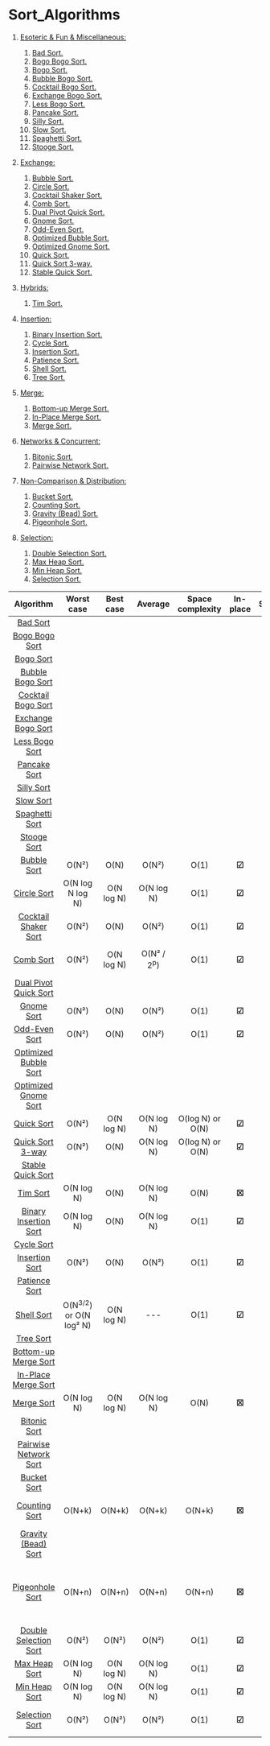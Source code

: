 # Sort_Algorithms

1. [Esoteric & Fun & Miscellaneous:](https://github.com/h-ssiqueira/Sort_Algorithms/tree/master/Source/Esoteric%26Fun%26Miscellaneous)
	1. [Bad Sort.](https://github.com/h-ssiqueira/Sort_Algorithms/blob/master/Source/Esoteric%26Fun%26Miscellaneous/Bad_Sort.c)
	1. [Bogo Bogo Sort.](https://github.com/h-ssiqueira/Sort_Algorithms/blob/master/Source/Esoteric%26Fun%26Miscellaneous/Bogo_Bogo_Sort.c)
	1. [Bogo Sort.](https://github.com/h-ssiqueira/Sort_Algorithms/blob/master/Source/Esoteric%26Fun%26Miscellaneous/Bogo_Sort.c)
	1. [Bubble Bogo Sort.](https://github.com/h-ssiqueira/Sort_Algorithms/blob/master/Source/Esoteric%26Fun%26Miscellaneous/Bubble_Bogo_Sort.c)
	1. [Cocktail Bogo Sort.](https://github.com/h-ssiqueira/Sort_Algorithms/blob/master/Source/Esoteric%26Fun%26Miscellaneous/Cocktail_Bogo_Sort.c)
	1. [Exchange Bogo Sort.](https://github.com/h-ssiqueira/Sort_Algorithms/blob/master/Source/Esoteric%26Fun%26Miscellaneous/Exchange_Bogo_Sort.c)
	1. [Less Bogo Sort.](https://github.com/h-ssiqueira/Sort_Algorithms/blob/master/Source/Esoteric%26Fun%26Miscellaneous/Less_Bogo_Sort.c)
	1. [Pancake Sort.](https://github.com/h-ssiqueira/Sort_Algorithms/blob/master/Source/Esoteric%26Fun%26Miscellaneous/Pancake_Sort.c)
	1. [Silly Sort.](https://github.com/h-ssiqueira/Sort_Algorithms/blob/master/Source/Esoteric%26Fun%26Miscellaneous/Silly_Sort.c)
	1. [Slow Sort.](https://github.com/h-ssiqueira/Sort_Algorithms/blob/master/Source/Esoteric%26Fun%26Miscellaneous/Slow_Sort.c)
	1. [Spaghetti Sort.](https://github.com/h-ssiqueira/Sort_Algorithms/blob/master/Source/Esoteric%26Fun%26Miscellaneous/Spaghetti_Sort.c)
	1. [Stooge Sort.](https://github.com/h-ssiqueira/Sort_Algorithms/blob/master/Source/Esoteric%26Fun%26Miscellaneous/Stooge_Sort.c)

1. [Exchange:](https://github.com/h-ssiqueira/Sort_Algorithms/tree/master/Source/Exchange)
	1. [Bubble Sort.](https://github.com/h-ssiqueira/Sort_Algorithms/blob/master/Source/Exchange/Bubble_Sort.c)
	1. [Circle Sort.](https://github.com/h-ssiqueira/Sort_Algorithms/blob/master/Source/Exchange/Circle_Sort.c)
	1. [Cocktail Shaker Sort.](https://github.com/h-ssiqueira/Sort_Algorithms/blob/master/Source/Exchange/Cocktail_Shaker_Sort.c)
	1. [Comb Sort.](https://github.com/h-ssiqueira/Sort_Algorithms/blob/master/Source/Exchange/Comb_Sort.c)
	1. [Dual Pivot Quick Sort.](https://github.com/h-ssiqueira/Sort_Algorithms/blob/master/Source/Exchange/Dual_Pivot_Quick_Sort.c)
	1. [Gnome Sort.](https://github.com/h-ssiqueira/Sort_Algorithms/blob/master/Source/Exchange/Gnome_Sort.c)
	1. [Odd-Even Sort.](https://github.com/h-ssiqueira/Sort_Algorithms/blob/master/Source/Exchange/Odd-Even_Sort.c)
	1. [Optimized Bubble Sort.](https://github.com/h-ssiqueira/Sort_Algorithms/blob/master/Source/Exchange/Optimized_Bubble_Sort.c)
	1. [Optimized Gnome Sort.](https://github.com/h-ssiqueira/Sort_Algorithms/blob/master/Source/Exchange/Optimized_Gnome_Sort.c)
	1. [Quick Sort.](https://github.com/h-ssiqueira/Sort_Algorithms/blob/master/Source/Exchange/Quick_Sort.c)
	1. [Quick Sort 3-way.](https://github.com/h-ssiqueira/Sort_Algorithms/blob/master/Source/Exchange/Quick_Sort_3-way.c)
	1. [Stable Quick Sort.](https://github.com/h-ssiqueira/Sort_Algorithms/blob/master/Source/Exchange/Stable_Quick_Sort.c)

1. [Hybrids:](https://github.com/h-ssiqueira/Sort_Algorithms/tree/master/Source/Hybrids)
	1. [Tim Sort.](https://github.com/h-ssiqueira/Sort_Algorithms/blob/master/Source/Hybrids/Tim_Sort.c)

1. [Insertion:](https://github.com/h-ssiqueira/Sort_Algorithms/tree/master/Source/Insertion)
	1. [Binary Insertion Sort.](https://github.com/h-ssiqueira/Sort_Algorithms/blob/master/Source/Insertion/Binary_Insertion_Sort.c)
	1. [Cycle Sort.](https://github.com/h-ssiqueira/Sort_Algorithms/blob/master/Source/Insertion/Cycle_Sort.c)
	1. [Insertion Sort.](https://github.com/h-ssiqueira/Sort_Algorithms/blob/master/Source/Insertion/Insertion_Sort.c)
	1. [Patience Sort.](https://github.com/h-ssiqueira/Sort_Algorithms/blob/master/Source/Insertion/Patience_Sort.c)
	1. [Shell Sort.](https://github.com/h-ssiqueira/Sort_Algorithms/blob/master/Source/Insertion/Shell_Sort.c)
	1. [Tree Sort.](https://github.com/h-ssiqueira/Sort_Algorithms/blob/master/Source/Insertion/Tree_Sort.c)

1. [Merge:](https://github.com/h-ssiqueira/Sort_Algorithms/tree/master/Source/Merge)
	1. [Bottom-up Merge Sort.](https://github.com/h-ssiqueira/Sort_Algorithms/blob/master/Source/Merge/Bottom-Up_Merge_Sort.c)
	1. [In-Place Merge Sort.](https://github.com/h-ssiqueira/Sort_Algorithms/blob/master/Source/Merge/In-Place_Merge_Sort.c)
	1. [Merge Sort.](https://github.com/h-ssiqueira/Sort_Algorithms/blob/master/Merge/Source/Merge_Sort.c)

1. [Networks & Concurrent:](https://github.com/h-ssiqueira/Sort_Algorithms/tree/master/Source/Networks%26Concurrent)
	1. [Bitonic Sort.](https://github.com/h-ssiqueira/Sort_Algorithms/blob/master/Source/Networks%26Concurrent/Bitonic_Sort.c)
	1. [Pairwise Network Sort.](https://github.com/h-ssiqueira/Sort_Algorithms/blob/master/Source/Networks%26Concurrent/Pairwise_Network_Sort.c)

1. [Non-Comparison & Distribution:](https://github.com/h-ssiqueira/Sort_Algorithms/tree/master/Source/Non-Comparison%26Distribution)
	1. [Bucket Sort.](https://github.com/h-ssiqueira/Sort_Algorithms/blob/master/Source/Non-Comparison%26Distribution/Bucket_Sort.c)
	1. [Counting Sort.](https://github.com/h-ssiqueira/Sort_Algorithms/blob/master/Source/Non-Comparison%26Distribution/Counting_Sort.c)
	1. [Gravity (Bead) Sort.](https://github.com/h-ssiqueira/Sort_Algorithms/blob/master/Source/Non-Comparison%26Distribution/Gravity_(Bead)_Sort.c)
	1. [Pigeonhole Sort.](https://github.com/h-ssiqueira/Sort_Algorithms/blob/master/Source/Non-Comparison%26Distribution/Pigeonhole_Sort.c)

1. [Selection:](https://github.com/h-ssiqueira/Sort_Algorithms/tree/master/Source/Selection)
	1. [Double Selection Sort.](https://github.com/h-ssiqueira/Sort_Algorithms/blob/master/Source/Selection/Double_Selection_Sort.c)
	1. [Max Heap Sort.](https://github.com/h-ssiqueira/Sort_Algorithms/blob/master/Source/Selection/Max_Heap_Sort.c)
	1. [Min Heap Sort.](https://github.com/h-ssiqueira/Sort_Algorithms/blob/master/Source/Selection/Min_Heap_Sort.c)
	1. [Selection Sort.](https://github.com/h-ssiqueira/Sort_Algorithms/blob/master/Source/Selection/Selection_Sort.c)

Algorithm | Worst case | Best case | Average | Space complexity | In-place | Stable | Notes
:---: | :---: | :---: | :---: | :---: | :---: | :---: | :---:
[Bad Sort](https://github.com/h-ssiqueira/Sort_Algorithms/blob/master/Source/Esoteric%26Fun%26Miscellaneous/Bad_Sort.c) |  |  |  |  |  |  |
[Bogo Bogo Sort](https://github.com/h-ssiqueira/Sort_Algorithms/blob/master/Source/Esoteric%26Fun%26Miscellaneous/Bogo_Bogo_Sort.c) |  |  |  |  |  |  |
[Bogo Sort](https://github.com/h-ssiqueira/Sort_Algorithms/blob/master/Source/Esoteric%26Fun%26Miscellaneous/Bogo_Sort.c) |  |  |  |  |  |  |
[Bubble Bogo Sort](https://github.com/h-ssiqueira/Sort_Algorithms/blob/master/Source/Esoteric%26Fun%26Miscellaneous/Bubble_Bogo_Sort.c) |  |  |  |  |  |  |
[Cocktail Bogo Sort](https://github.com/h-ssiqueira/Sort_Algorithms/blob/master/Source/Esoteric%26Fun%26Miscellaneous/Cocktail_Bogo_Sort.c) |  |  |  |  |  |  |
[Exchange Bogo Sort](https://github.com/h-ssiqueira/Sort_Algorithms/blob/master/Source/Esoteric%26Fun%26Miscellaneous/Exchange_Bogo_Sort.c) |  |  |  |  |  |  |
[Less Bogo Sort](https://github.com/h-ssiqueira/Sort_Algorithms/blob/master/Source/Esoteric%26Fun%26Miscellaneous/Less_Bogo_Sort.c) |  |  |  |  |  |  |
[Pancake Sort](https://github.com/h-ssiqueira/Sort_Algorithms/blob/master/Source/Esoteric%26Fun%26Miscellaneous/Pancake_Sort.c) |  |  |  |  |  |  |
[Silly Sort](https://github.com/h-ssiqueira/Sort_Algorithms/blob/master/Source/Esoteric%26Fun%26Miscellaneous/Silly_Sort.c) |  |  |  |  |  |  |
[Slow Sort](https://github.com/h-ssiqueira/Sort_Algorithms/blob/master/Source/Esoteric%26Fun%26Miscellaneous/Slow_Sort.c) |  |  |  |  |  |  |
[Spaghetti Sort](https://github.com/h-ssiqueira/Sort_Algorithms/blob/master/Source/Esoteric%26Fun%26Miscellaneous/Spaghetti_Sort.c) |  |  |  |  |  |  |
[Stooge Sort](https://github.com/h-ssiqueira/Sort_Algorithms/blob/master/Source/Esoteric%26Fun%26Miscellaneous/Stooge_Sort.c) |  |  |  |  |  |  |
[Bubble Sort](https://github.com/h-ssiqueira/Sort_Algorithms/blob/master/Source/Exchange/Bubble_Sort.c) | O(N²) | O(N) | O(N²) | O(1) | **☑** | **☑** |
[Circle Sort](https://github.com/h-ssiqueira/Sort_Algorithms/blob/master/Source/Exchange/Circle_Sort.c) | O(N log N log N) | O(N log N) | O(N log N) | O(1) | **☑** | **☒** |
[Cocktail Shaker Sort](https://github.com/h-ssiqueira/Sort_Algorithms/blob/master/Source/Exchange/Cocktail_Shaker_Sort.c) | O(N²) | O(N) | O(N²) | O(1) | **☑** | **☑** |
[Comb Sort](https://github.com/h-ssiqueira/Sort_Algorithms/blob/master/Source/Exchange/Comb_Sort.c) | O(N²) | O(N log N) | O(N² / 2<sup>p</sup>) | O(1) | **☑** | **☒** | **p** is the number of increments
[Dual Pivot Quick Sort](https://github.com/h-ssiqueira/Sort_Algorithms/blob/master/Source/Exchange/Dual_Pivot_Quick_Sort.c) |  |  |  |  |  |  |
[Gnome Sort](https://github.com/h-ssiqueira/Sort_Algorithms/blob/master/Source/Exchange/Gnome_Sort.c) | O(N²) | O(N) | O(N²) | O(1) | **☑** | **☑** |
[Odd-Even Sort](https://github.com/h-ssiqueira/Sort_Algorithms/blob/master/Source/Exchange/Odd-Even_Sort.c) | O(N²) | O(N) | O(N²) | O(1) | **☑** | **☑** |
[Optimized Bubble Sort](https://github.com/h-ssiqueira/Sort_Algorithms/blob/master/Source/Exchange/Optimized_Bubble_Sort.c) |  |  |  |  |  |  |
[Optimized Gnome Sort](https://github.com/h-ssiqueira/Sort_Algorithms/blob/master/Source/Exchange/Optimized_Gnome_Sort.c) |  |  |  |  |  |  |
[Quick Sort](https://github.com/h-ssiqueira/Sort_Algorithms/blob/master/Source/Exchange/Quick_Sort.c) | O(N²) | O(N log N) | O(N log N) | O(log N) or O(N) | **☑** | **☒** |
[Quick Sort 3-way](https://github.com/h-ssiqueira/Sort_Algorithms/blob/master/Source/Exchange/Quick_Sort_3-way.c) | O(N²) | O(N) | O(N log N) | O(log N) or O(N) | **☑** | **☒** |
[Stable Quick Sort](https://github.com/h-ssiqueira/Sort_Algorithms/blob/master/Source/Exchange/Stable_Quick_Sort.c) |  |  |  |  |  |  |
[Tim Sort](https://github.com/h-ssiqueira/Sort_Algorithms/blob/master/Source/Hybrids/Tim_Sort.c) | O(N log N) | O(N) | O(N log N) | O(N) | **☒** | **☑** |
[Binary Insertion Sort](https://github.com/h-ssiqueira/Sort_Algorithms/blob/master/Source/Insertion/Binary_Insertion_Sort.c) | O(N log N) | O(N) | O(N log N) | O(1) | **☑** | **☑** |
[Cycle Sort](https://github.com/h-ssiqueira/Sort_Algorithms/blob/master/Source/Insertion/Cycle_Sort.c) |  |  |  |  |  |  |
[Insertion Sort](https://github.com/h-ssiqueira/Sort_Algorithms/blob/master/Source/Insertion/Insertion_Sort.c) | O(N²) | O(N) | O(N²) | O(1) | **☑** | **☑** |
[Patience Sort](https://github.com/h-ssiqueira/Sort_Algorithms/blob/master/Source/Insertion/Patience_Sort.c) |  |  |  |  |  |  |
[Shell Sort](https://github.com/h-ssiqueira/Sort_Algorithms/blob/master/Source/Insertion/Shell_Sort.c) | O(N<sup>3/2</sup>) or O(N log² N) | O(N log N) | --- | O(1) | **☑** | **☒** |
[Tree Sort](https://github.com/h-ssiqueira/Sort_Algorithms/blob/master/Source/Insertion/Tree_Sort.c) |  |  |  |  |  |  |
[Bottom-up Merge Sort](https://github.com/h-ssiqueira/Sort_Algorithms/blob/master/Source/Merge/Bottom-Up_Merge_Sort.c) |  |  |  |  |  |  |
[In-Place Merge Sort](https://github.com/h-ssiqueira/Sort_Algorithms/blob/master/Source/Merge/In-Place_Merge_Sort.c) |  |  |  |  |  |  |
[Merge Sort](https://github.com/h-ssiqueira/Sort_Algorithms/blob/master/Merge/Source/Merge_Sort.c) | O(N log N) | O(N log N) | O(N log N) | O(N) | **☒** | **☑** |
[Bitonic Sort](https://github.com/h-ssiqueira/Sort_Algorithms/blob/master/Source/Networks%26Concurrent/Bitonic_Sort.c) |  |  |  |  |  |  |
[Pairwise Network Sort](https://github.com/h-ssiqueira/Sort_Algorithms/blob/master/Source/Networks%26Concurrent/Pairwise_Network_Sort.c) |  |  |  |  |  |  |
[Bucket Sort](https://github.com/h-ssiqueira/Sort_Algorithms/blob/master/Source/Non-Comparison%26Distribution/Bucket_Sort.c) |  |  |  |  |  |  |
[Counting Sort](https://github.com/h-ssiqueira/Sort_Algorithms/blob/master/Source/Non-Comparison%26Distribution/Counting_Sort.c) | O(N+k) | O(N+k) | O(N+k) | O(N+k) | **☒** | **☑** | **k** is the range of input data
[Gravity (Bead) Sort](https://github.com/h-ssiqueira/Sort_Algorithms/blob/master/Source/Non-Comparison%26Distribution/Gravity_(Bead)_Sort.c) |  |  |  |  |  |  |
[Pigeonhole Sort](https://github.com/h-ssiqueira/Sort_Algorithms/blob/master/Source/Non-Comparison%26Distribution/Pigeonhole_Sort.c) | O(N+n) | O(N+n) | O(N+n) | O(N+n) | **☒** | **☑** | **N** is the number of elements and **n** is the range of input data
[Double Selection Sort](https://github.com/h-ssiqueira/Sort_Algorithms/blob/master/Source/Selection/Double_Selection_Sort.c) | O(N²) | O(N²) | O(N²) | O(1) | **☑** | **☒** | Comparisons $\frac{(N²-N)}{4}$
[Max Heap Sort](https://github.com/h-ssiqueira/Sort_Algorithms/blob/master/Source/Selection/Max_Heap_Sort.c) | O(N log N) | O(N log N) | O(N log N) | O(1) | **☑** | **☒** |
[Min Heap Sort](https://github.com/h-ssiqueira/Sort_Algorithms/blob/master/Source/Selection/Min_Heap_Sort.c) | O(N log N) | O(N log N) | O(N log N) | O(1) | **☑** | **☒** |
[Selection Sort](https://github.com/h-ssiqueira/Sort_Algorithms/blob/master/Source/Selection/Selection_Sort.c) | O(N²) | O(N²) | O(N²) | O(1) | **☑** | **☒** | Comparisons $\frac{(N²-N)}{2}$